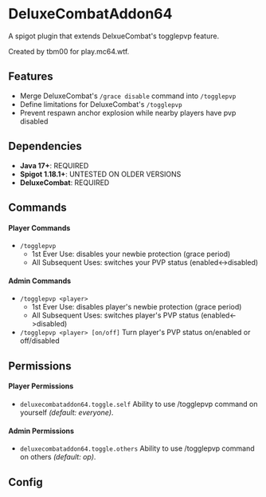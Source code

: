 # DeluxeCombatAddon64
A spigot plugin that extends DelxueCombat's togglepvp feature.

Created by tbm00 for play.mc64.wtf.

## Features
- Merge DeluxeCombat's `/grace disable` command into `/togglepvp`
- Define limitations for DeluxeCombat's `/togglepvp`
- Prevent respawn anchor explosion while nearby players have pvp disabled

## Dependencies
- **Java 17+**: REQUIRED
- **Spigot 1.18.1+**: UNTESTED ON OLDER VERSIONS
- **DeluxeCombat**: REQUIRED

## Commands
#### Player Commands
- `/togglepvp`
    - 1st Ever Use: disables your newbie protection (grace period)
    - All Subsequent Uses: switches your PVP status (enabled<->disabled)

#### Admin Commands
- `/togglepvp <player>`
    - 1st Ever Use: disables player's newbie protection (grace period)
    - All Subsequent Uses: switches player's PVP status (enabled<->disabled)
- `/togglepvp <player> [on/off]` Turn player's PVP status on/enabled or off/disabled

## Permissions
#### Player Permissions
- `deluxecombataddon64.toggle.self` Ability to use /togglepvp command on yourself *(default: everyone)*.

#### Admin Permissions
- `deluxecombataddon64.toggle.others` Ability to use /togglepvp command on others *(default: op)*.

## Config
```
```